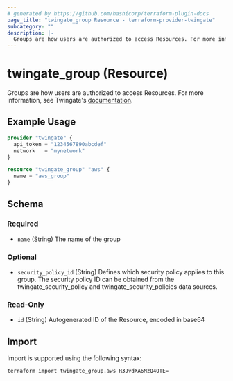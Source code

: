 ```yaml
---
# generated by https://github.com/hashicorp/terraform-plugin-docs
page_title: "twingate_group Resource - terraform-provider-twingate"
subcategory: ""
description: |-
  Groups are how users are authorized to access Resources. For more information, see Twingate's documentation https://docs.twingate.com/docs/groups.
---
```


# twingate_group (Resource)

Groups are how users are authorized to access Resources. For more information, see Twingate's [documentation](https://docs.twingate.com/docs/groups).

## Example Usage

```terraform
provider "twingate" {
  api_token = "1234567890abcdef"
  network   = "mynetwork"
}

resource "twingate_group" "aws" {
  name = "aws_group"
}
```

<!-- schema generated by tfplugindocs -->
## Schema

### Required

- `name` (String) The name of the group

### Optional

- `security_policy_id` (String) Defines which security policy applies to this group. The security policy ID can be obtained from the twingate_security_policy and twingate_security_policies data sources.

### Read-Only

- `id` (String) Autogenerated ID of the Resource, encoded in base64

## Import

Import is supported using the following syntax:

```shell
terraform import twingate_group.aws R3JvdXA6MzQ4OTE=
```

